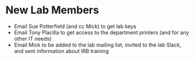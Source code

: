 # New Lab Members

- Email Sue Potterfield (and cc Mick) to get lab keys
- Email Tony Placilla to get access to the department printers (and for any other IT needs)
- Email Mick to be added to the lab mailing list, invited to the lab Slack, and sent information about IRB training
